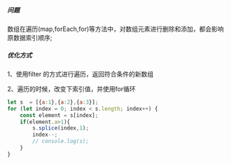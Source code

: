 ##### 问题

数组在遍历(map,forEach,for)等方法中，对数组元素进行删除和添加，都会影响原数据索引顺序;

##### 优化方式

1、使用filter 的方式进行遍历，返回符合条件的新数组

2、遍历的时候，改变下索引值，并使用for循环

```javascript
let s  = [{a:1},{a:2},{a:3}];
for (let index = 0; index < s.length; index++) {
    const element = s[index];
    if(element.a>1){
        s.splice(index,1);
        index--;
        // console.log(s);
    }
}
```

